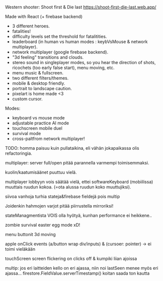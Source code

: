 Western shooter: Shoot first & Die last
https://shoot-first-die-last.web.app/

Made with React (+ firebase backend)

- 3 different heroes.
- fatalities!
- difficulty levels set the threshold for fatalitities.
- leaderboard (in human vs human modes : keybVsMouse & network multiplayer).
- network multiplayer (google firebase backend).
- "3d feeling" transitions and clouds.
- stereo sound in singleplayer modes, so you hear the direction of shots, ricochets (too early false start), menu moving, etc.
- menu music & fullscreen.
- two different filters/themes.
- mobile & desktop friendly.
- portrait to landscape caution.
- pixelart is home made <3
- custom cursor.

Modes:

- keyboard vs mouse mode
- adjustable practice AI mode
- touchscreen mobile duel
- survival mode
- cross-paltfrom network multiplayer!

TODO:
homma paisuu kuin pullataikina, eli vähän jokapaikassa olis refactoringia.

multiplayer: server full/open pitää parannella varmempi toimisemmaksi.

kuolin/kaatumisäänet puuttuu vielä.

multiplayer lobbyyn vois säätää vielä, ettei softwareKeyboard (mobiilissa) muuttais ruudun kokoa. (=ota alussa ruudun koko muuttujiksi).

siivoa vanhoja turhia stateja&firebase fieldejä pois multip

Joidenkin hahmojen varjot pitää piirrustella mirroriksi!

stateManagmentista VOIS olla hyötyä, kunhan performance ei heikkene..

zombie survival easter egg mode xD!

menu buttonit 3d moving

apple onClick events (a/button wrap div/inputs) & (cursoer: pointer) -> ei toimi vieläkään

touchScreen screen flickering on clicks off & kumpiki liian ajoissa

multip: jos eri laitteiden kello on eri ajassa, niin noi lastSeen menee myös eri ajassa...
firestore.FieldValue.serverTimestamp() koitan saada ton kautta
